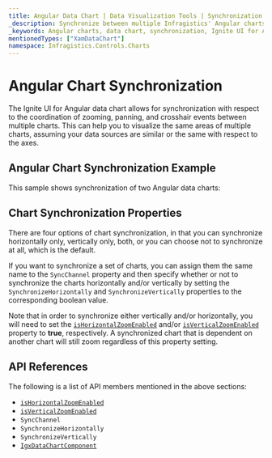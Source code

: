 ```yaml
---
title: Angular Data Chart | Data Visualization Tools | Synchronization | Infragistics
_description: Synchronize between multiple Infragistics' Angular charts controls including zooming, panning and crosshair events. Learn about our Ignite UI for Angular graph synchronization capabilities!
_keywords: Angular charts, data chart, synchronization, Ignite UI for Angular, Infragistics
mentionedTypes: ["XamDataChart"]
namespace: Infragistics.Controls.Charts
---
```


# Angular Chart Synchronization

The Ignite UI for Angular data chart allows for synchronization with respect to the coordination of zooming, panning, and crosshair events between multiple charts. This can help you to visualize the same areas of multiple charts, assuming your data sources are similar or the same with respect to the axes.

## Angular Chart Synchronization Example

This sample shows synchronization of two Angular data charts:

<code-view style="height: 600px" alt="Angular Chart Synchronization Example"
           data-demos-base-url="{environment:dvDemosBaseUrl}"
                    iframe-src="{environment:dvDemosBaseUrl}/charts/data-chart/chart-synchronization"
                                                 github-src="charts/data-chart/chart-synchronization">
</code-view>


<div class="divider--half"></div>

## Chart Synchronization Properties

There are four options of chart synchronization, in that you can synchronize horizontally only, vertically only, both, or you can choose not to synchronize at all, which is the default.

If you want to synchronize a set of charts, you can assign them the same name to the `SyncChannel` property and then specify whether or not to synchronize the charts horizontally and/or vertically by setting the `SynchronizeHorizontally` and `SynchronizeVertically` properties to the corresponding boolean value.

Note that in order to synchronize either vertically and/or horizontally, you will need to set the [`isHorizontalZoomEnabled`]({environment:dvApiBaseUrl}/products/ignite-ui-angular/api/docs/typescript/latest/classes/igniteui_angular_charts.igxdatachartcomponent.html#isHorizontalZoomEnabled) and/or [`isVerticalZoomEnabled`]({environment:dvApiBaseUrl}/products/ignite-ui-angular/api/docs/typescript/latest/classes/igniteui_angular_charts.igxdatachartcomponent.html#isVerticalZoomEnabled) property to **true**, respectively. A synchronized chart that is dependent on another chart will still zoom regardless of this property setting.

## API References

The following is a list of API members mentioned in the above sections:

*   [`isHorizontalZoomEnabled`]({environment:dvApiBaseUrl}/products/ignite-ui-angular/api/docs/typescript/latest/classes/igniteui_angular_charts.igxdatachartcomponent.html#isHorizontalZoomEnabled)
*   [`isVerticalZoomEnabled`]({environment:dvApiBaseUrl}/products/ignite-ui-angular/api/docs/typescript/latest/classes/igniteui_angular_charts.igxdatachartcomponent.html#isVerticalZoomEnabled)
*   `SyncChannel`
*   `SynchronizeHorizontally`
*   `SynchronizeVertically`
*   [`IgxDataChartComponent`]({environment:dvApiBaseUrl}/products/ignite-ui-angular/api/docs/typescript/latest/classes/igniteui_angular_charts.igxdatachartcomponent.html)
